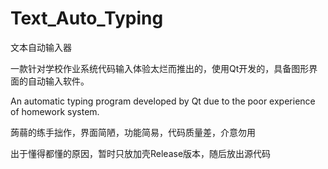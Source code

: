 # Text_Auto_Typing

文本自动输入器

一款针对学校作业系统代码输入体验太烂而推出的，使用Qt开发的，具备图形界面的自动输入软件。

An automatic typing program developed by Qt due to the poor experience of homework system.



蒟蒻的练手拙作，界面简陋，功能简易，代码质量差，介意勿用

出于懂得都懂的原因，暂时只放加壳Release版本，随后放出源代码
